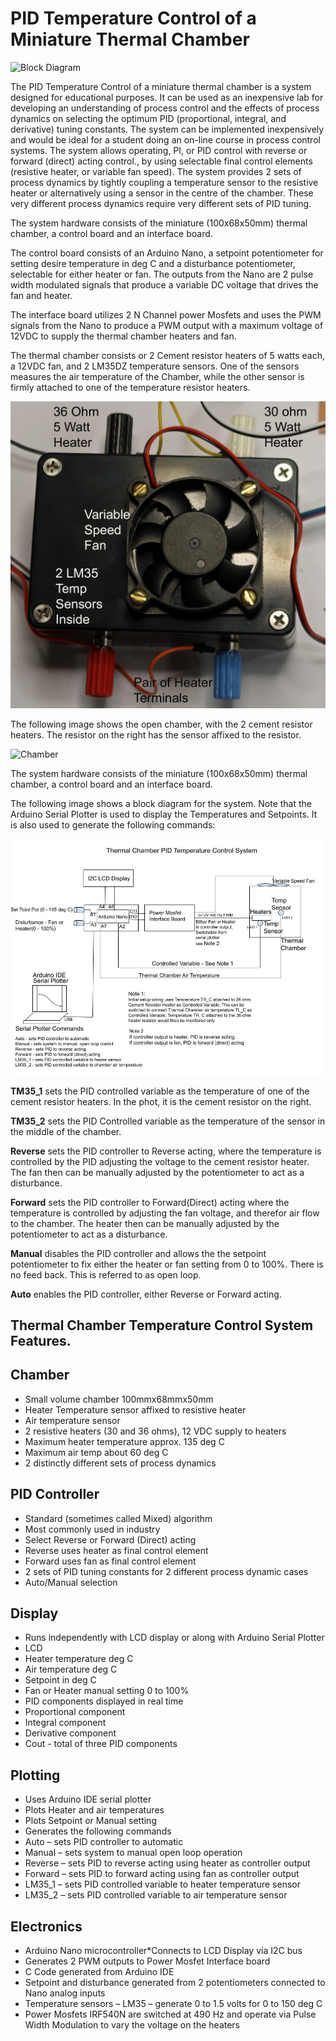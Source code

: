 # PID Temperature Control of a Miniature Thermal Chamber

<img alt="Block Diagram" src="images/PID Temperature Control System.jpg">

The PID Temperature Control of a miniature thermal chamber is a system designed for educational purposes. It can be used as an inexpensive lab for developing an understanding of process control and the effects of process dynamics on selecting the optimum PID (proportional, integral, and derivative) tuning constants. The system can be implemented inexpensively and would be ideal for a student doing an on-line course in process control systems. The system allows operating, PI, or PID control with reverse or forward (direct) acting control., by using selectable final control elements (resistive heater, or variable fan speed). The system provides 2 sets of process dynamics by tightly coupling a temperature sensor to the resistive heater or alternatively using a sensor in the centre of the chamber. These very different process dynamics require very different sets of PID tuning.

The system hardware consists of the miniature (100x68x50mm) thermal chamber, a control board and an interface board.

The control board consists of an Arduino Nano, a setpoint potentiometer for setting desire temperature in deg C and a disturbance potentiometer, selectable for either heater or fan. The outputs from the Nano are 2 pulse width modulated signals that produce a variable DC voltage that drives the fan and heater.

The interface board utilizes 2 N Channel power Mosfets and uses the PWM signals from the Nano to produce a PWM output with a maximum voltage of 12VDC to supply the thermal chamber heaters and fan.

The thermal chamber consists or 2 Cement resistor heaters of 5 watts each, a 12VDC fan, and 2 LM35DZ temperature sensors. One of the sensors measures the air temperature of the Chamber, while the other sensor is firmly attached to one of the temperature resistor heaters.

<img alt="Thermal Chamber" src="images/Thermal Chamber.jpg">

The following image shows the open chamber, with the 2 cement resistor heaters. The resistor on the right has the sensor affixed to the resistor.

<img alt="Chamber" src="images/Chamber.jpg">

The system hardware consists of the miniature (100x68x50mm) thermal chamber, a control board and an interface board.

The following image shows a block diagram for the system. Note that the Arduino Serial Plotter is used to display the Temperatures and Setpoints. It is also used to generate the following commands:

<img alt="Block Diagram" src="images/Thermal Chamber PID  Temperature Control.jpg">

**TM35_1** sets the PID controlled variable as the temperature of one of the cement resistor heaters. In the phot, it is the cement resistor on the right.

**TM35_2** sets the PID Controlled variable as the temperature of the sensor in the middle of the chamber.

**Reverse** sets the PID controller to Reverse acting, where the temperature is controlled by the PID adjusting the voltage to the cement resistor heater. The fan then can be manually adjusted by the potentiometer to act as a disturbance.

**Forward** sets the PID controller to Forward(Direct) acting where the temperature is controlled by adjusting the fan voltage, and therefor air flow to the chamber. The heater then can be manually adjusted by the potentiometer to act as a disturbance.

**Manual** disables the PID controller and allows the the setpoint potentiometer to fix either the heater or fan setting from 0 to 100%. There is no feed back. This is referred to as open loop.

**Auto** enables the PID controller, either Reverse or Forward acting.

## Thermal Chamber Temperature Control System Features.
## Chamber
* Small volume chamber 100mmx68mmx50mm
* Heater Temperature sensor affixed to resistive heater
*	Air temperature sensor
*	2 resistive heaters (30 and 36 ohms), 12 VDC supply to heaters
*	Maximum heater temperature approx. 135 deg C
*	Maximum air temp about 60 deg C
*	2 distinctly different sets of process dynamics
  
## PID Controller
*	Standard (sometimes called Mixed) algorithm
*	Most commonly used in industry
*	Select Reverse or Forward (Direct) acting
*	Reverse uses heater as final control element
*	Forward uses fan as final control element
*	2 sets of PID tuning constants for 2 different process dynamic cases
*	Auto/Manual selection
  
## Display
* Runs independently with LCD display or along with Arduino Serial Plotter
* LCD
*	Heater temperature deg C
*	Air temperature deg C
*	Setpoint in deg C
*	Fan or Heater manual setting 0 to 100%
*	PID components displayed in real time
*	Proportional component
*	Integral component
*	Derivative component
*	Cout - total of three PID components

## Plotting
*	Uses Arduino IDE serial plotter
*	Plots Heater and air temperatures
*	Plots Setpoint or Manual setting
*	Generates the following commands
* Auto – sets PID controller to automatic
*	Manual – sets system to manual  open loop operation
*	Reverse – sets PID to reverse acting using heater as controller output
*	Forward – sets PID to forward acting using fan as controller output
*	LM35_1 – sets PID controlled variable to heater temperature sensor
*	LM35_2 – sets PID controlled variable to air temperature sensor
 
## Electronics
* Arduino Nano microcontroller*Connects to LCD Display via I2C bus
*	Generates 2 PWM outputs to Power Mosfet Interface board
* C Code generated from Arduino IDE
*	Setpoint and disturbance generated from 2 potentiometers connected to Nano analog inputs 
*	Temperature sensors – LM35 – generate 0 to 1.5 volts for 0 to 150 deg C
*	Power Mosfets IRF540N are switched  at 490 Hz and operate via Pulse Width Modulation to vary the voltage on the heaters

